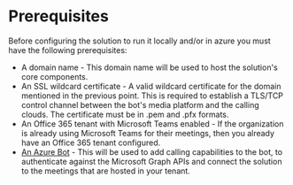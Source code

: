 # Prerequisites
Before configuring the solution to run it locally and/or in azure you must have the following prerequisites:


- A domain name - This domain name will be used to host the solution's core components.
- An SSL wildcard certificate - A valid wildcard certificate for the domain mentioned in the previous point. This is required to establish a TLS/TCP control channel between the bot's media platform and the calling clouds. The certificate must be in .pem and .pfx formats.
- An Office 365 tenant with Microsoft Teams enabled - If the organization is already using Microsoft Teams for their meetings, then you already have an Office 365 tenant configured.
- [An Azure Bot](azure_bot.md) - This will be used to add calling capabilities to the bot, to authenticate against the Microsoft Graph APIs and connect the solution to the meetings that are hosted in your tenant.